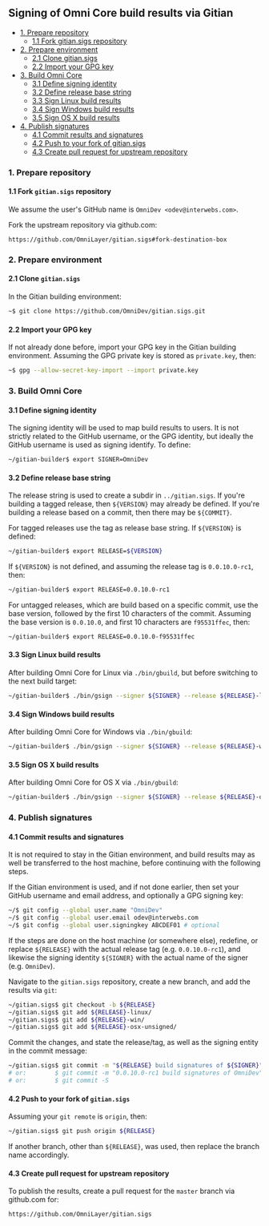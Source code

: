 Signing of Omni Core build results via Gitian
---------------------------------------------

- [1. Prepare repository](#1-prepare-repository)
	- [1.1 Fork gitian.sigs repository](#11-fork-gitiansigs-repository)
- [2. Prepare environment](#2-prepare-environment)
	- [2.1 Clone gitian.sigs](#21-clone-gitiansigs)
	- [2.2 Import your GPG key](#22-import-your-gpg-key)
- [3. Build Omni Core](#3-build-omni-core)
	- [3.1 Define signing identity](#31-define-signing-identity)
	- [3.2 Define release base string](#32-define-release-base-string)
	- [3.3 Sign Linux build results](#33-sign-linux-build-results)
	- [3.4 Sign Windows build results](#34-sign-windows-build-results)
	- [3.5 Sign OS X build results](#35-sign-os-x-build-results)
- [4. Publish signatures](#4-publish-signatures)
	- [4.1 Commit results and signatures](#41-commit-results-and-signatures)
	- [4.2 Push to your fork of gitian.sigs](#42-push-to-your-fork-of-gitiansigs)
	- [4.3 Create pull request for upstream repository](#43-create-pull-request-for-upstream-repository)

### 1. Prepare repository

#### 1.1 Fork `gitian.sigs` repository

We assume the user's GitHub name is `OmniDev <odev@interwebs.com>`.

Fork the upstream repository via github.com:
```
https://github.com/OmniLayer/gitian.sigs#fork-destination-box
```

### 2. Prepare environment

#### 2.1 Clone `gitian.sigs`

In the Gitian building environment:
```bash
~$ git clone https://github.com/OmniDev/gitian.sigs.git
```

#### 2.2 Import your GPG key

If not already done before, import your GPG key in the Gitian building environment. Assuming the GPG private key is stored as `private.key`, then:
```bash
~$ gpg --allow-secret-key-import --import private.key
```

### 3. Build Omni Core

#### 3.1 Define signing identity

The signing identity will be used to map build results to users. It is not strictly related to the GitHub username, or the GPG identity, but ideally the GitHub username is used as signing identify. To define:
```bash
~/gitian-builder$ export SIGNER=OmniDev
```

#### 3.2 Define release base string

The release string is used to create a subdir in `../gitian.sigs`. If you're building a tagged release, then `${VERSION}` may already be defined. If you're building a release based on a commit, then there may be `${COMMIT}`.

For tagged releases use the tag as release base string. If `${VERSION}` is defined:
```bash
~/gitian-builder$ export RELEASE=${VERSION}
```
If `${VERSION}` is not defined, and assuming the release tag is `0.0.10.0-rc1`, then:
```bash
~/gitian-builder$ export RELEASE=0.0.10.0-rc1
```

For untagged releases, which are build based on a specific commit, use the base version, followed by the first 10 characters of the commit. Assuming the base version is `0.0.10.0`, and first 10 characters are `f95531ffec`, then:
```bash
~/gitian-builder$ export RELEASE=0.0.10.0-f95531ffec
```

#### 3.3 Sign Linux build results

After building Omni Core for Linux via `./bin/gbuild`, but before switching to the next build target:
```bash
~/gitian-builder$ ./bin/gsign --signer ${SIGNER} --release ${RELEASE}-linux --destination ../gitian.sigs/ ../omnicore/contrib/gitian-descriptors/gitian-linux.yml
```

#### 3.4 Sign Windows build results

After building Omni Core for Windows via `./bin/gbuild`:
```bash
~/gitian-builder$ ./bin/gsign --signer ${SIGNER} --release ${RELEASE}-win --destination ../gitian.sigs/ ../omnicore/contrib/gitian-descriptors/gitian-win.yml
```

#### 3.5 Sign OS X build results

After building Omni Core for OS X via `./bin/gbuild`:
```bash
~/gitian-builder$ ./bin/gsign --signer ${SIGNER} --release ${RELEASE}-osx-unsigned --destination ../gitian.sigs/ ../omnicore/contrib/gitian-descriptors/gitian-osx.yml
```

### 4. Publish signatures

#### 4.1 Commit results and signatures

It is not required to stay in the Gitian environment, and build results may as well be transferred to the host machine, before continuing with the following steps.

If the Gitian environment is used, and if not done earlier, then set your GitHub username and email address, and optionally a GPG signing key:
```bash
~/$ git config --global user.name "OmniDev"
~/$ git config --global user.email odev@interwebs.com
~/$ git config --global user.signingkey ABCDEF01 # optional
```

If the steps are done on the host machine (or somewhere else), redefine, or replace `${RELEASE}` with the actual release tag (e.g. `0.0.10.0-rc1`), and likewise the signing identity `${SIGNER}` with the actual name of the signer (e.g. `OmniDev`).

Navigate to the `gitian.sigs` repository, create a new branch, and add the results via `git`:
```bash
~/gitian.sigs$ git checkout -b ${RELEASE}
~/gitian.sigs$ git add ${RELEASE}-linux/
~/gitian.sigs$ git add ${RELEASE}-win/
~/gitian.sigs$ git add ${RELEASE}-osx-unsigned/
```

Commit the changes, and state the release/tag, as well as the signing entity in the commit message:
```bash
~/gitian.sigs$ git commit -m "${RELEASE} build signatures of ${SIGNER}"
# or:        $ git commit -m "0.0.10.0-rc1 build signatures of OmniDev"
# or:        $ git commit -S
```

#### 4.2 Push to your fork of `gitian.sigs`

Assuming your `git remote` is `origin`, then:
```bash
~/gitian.sigs$ git push origin ${RELEASE}
```

If another branch, other than `${RELEASE}`, was used, then replace the branch name accordingly.

#### 4.3 Create pull request for upstream repository

To publish the results, create a pull request for the `master` branch via github.com for:
```
https://github.com/OmniLayer/gitian.sigs
```
